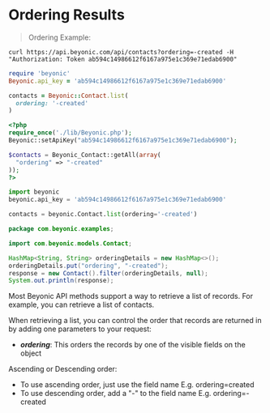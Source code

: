# Ordering Results

> Ordering Example:

```shell
curl https://api.beyonic.com/api/contacts?ordering=-created -H "Authorization: Token ab594c14986612f6167a975e1c369e71edab6900"
```

```ruby
require 'beyonic'
Beyonic.api_key = 'ab594c14986612f6167a975e1c369e71edab6900'

contacts = Beyonic::Contact.list(
  ordering: '-created'
)
```

```php
<?php
require_once('./lib/Beyonic.php');
Beyonic::setApiKey("ab594c14986612f6167a975e1c369e71edab6900");

$contacts = Beyonic_Contact::getAll(array(
  "ordering" => "-created"
));
?>
```

```python
import beyonic
beyonic.api_key = 'ab594c14986612f6167a975e1c369e71edab6900'

contacts = beyonic.Contact.list(ordering='-created')

```

```java
package com.beyonic.examples;

import com.beyonic.models.Contact;

HashMap<String, String> orderingDetails = new HashMap<>();
orderingDetails.put("ordering", "-created");
response = new Contact().filter(orderingDetails, null);
System.out.println(response);
```

Most Beyonic API methods support a way to retrieve a list of records. For example, you can retrieve a list of contacts.

When retrieving a list, you can control the order that records are returned in by adding one parameters to your request:

* **_ordering_**: This orders the records by one of the visible fields on the object

Ascending or Descending order:

* To use ascending order, just use the field name E.g. ordering=created
* To use descending order, add a "-" to the field name E.g. ordering=-created